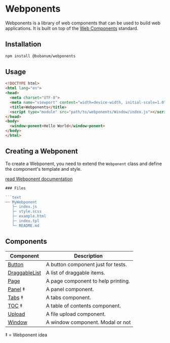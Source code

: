 # Webponents

Webponents is a library of web components that can be used to build web applications. It is built on top of the [Web Components](https://developer.mozilla.org/en-US/docs/Web/Web_Components) standard.

## Installation

```bash
npm install @bobanum/webponents
```

## Usage

```html
<!DOCTYPE html>
<html lang="en">
<head>
  <meta charset="UTF-8">
  <meta name="viewport" content="width=device-width, initial-scale=1.0">
  <title>Webponents</title>
  <script type="module" src="path/to/webponents/Window/index.js"></script>
</head>
<body>
  <window-ponent>Hello World</window-ponent>
</body>
</html>
```

## Creating a Webponent

To create a Webponent, you need to extend the `Webponent` class and define the component's template and style.

[read Webponent documentation](WEBPONENT.md)

```javascript
### Files

```text
── MyWebponent
   ├─ index.js
   ├─ style.scss
   ├─ example.html
   ├─ index.tpl
   └─ README.md
```

## Components

| Component                                | Description                        |
| ---------------------------------------- | ---------------------------------- |
| [Button](Button/README.md)               | A button component just for tests. |
| [DraggableList](DraggableList/README.md) | A list of draggable items.         |
| [Page](Page/README.md)                   | A page component to help printing. |
| [Panel](Panel/README.md) ‡               | A panel component.                 |
| [Tabs](Tabs/README.md) ‡                 | A tabs component.                  |
| [TOC](TOC/README.md) ‡                   | A table of contents component.     |
| [Upload](Upload/README.md)               | A file upload component.           |
| [Window](Window/README.md)               | A window component. Modal or not   |

‡ = Webponent idea
